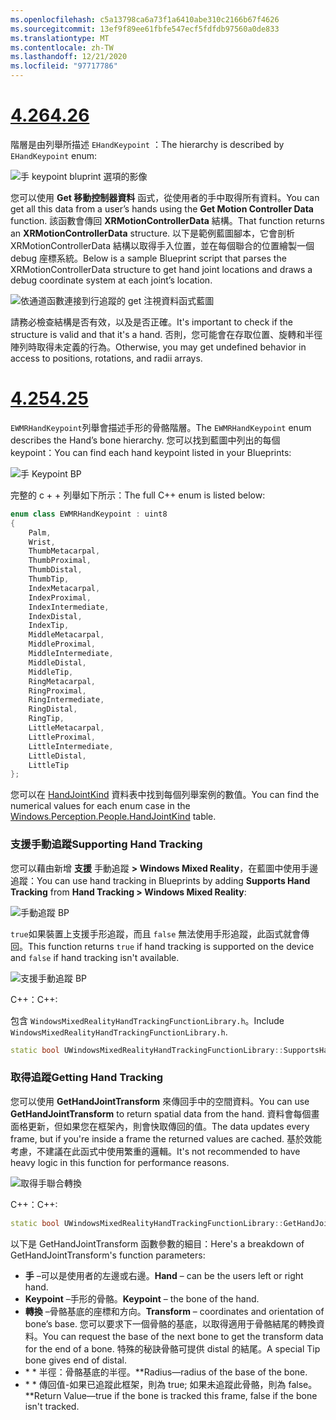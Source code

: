 ```yaml
---
ms.openlocfilehash: c5a13798ca6a73f1a6410abe310c2166b67f4626
ms.sourcegitcommit: 13ef9f89ee61fbfe547ecf5fdfdb97560a0de833
ms.translationtype: MT
ms.contentlocale: zh-TW
ms.lasthandoff: 12/21/2020
ms.locfileid: "97717786"
---
```

# <a name="426"></a>[<span data-ttu-id="0669b-101">4.26</span><span class="sxs-lookup"><span data-stu-id="0669b-101">4.26</span></span>](#tab/426)

<span data-ttu-id="0669b-102">階層是由列舉所描述 `EHandKeypoint` ：</span><span class="sxs-lookup"><span data-stu-id="0669b-102">The hierarchy is described by `EHandKeypoint` enum:</span></span>

![手 keypoint bluprint 選項的影像](../images/hand-keypoint-bp.png)

<span data-ttu-id="0669b-104">您可以使用 **Get 移動控制器資料** 函式，從使用者的手中取得所有資料。</span><span class="sxs-lookup"><span data-stu-id="0669b-104">You can get all this data from a user’s hands using the **Get Motion Controller Data** function.</span></span> <span data-ttu-id="0669b-105">該函數會傳回 **XRMotionControllerData** 結構。</span><span class="sxs-lookup"><span data-stu-id="0669b-105">That function returns an **XRMotionControllerData** structure.</span></span> <span data-ttu-id="0669b-106">以下是範例藍圖腳本，它會剖析 XRMotionControllerData 結構以取得手入位置，並在每個聯合的位置繪製一個 debug 座標系統。</span><span class="sxs-lookup"><span data-stu-id="0669b-106">Below is a sample Blueprint script that parses the XRMotionControllerData structure to get hand joint locations and draws a debug coordinate system at each joint’s location.</span></span>

![依通道函數連接到行追蹤的 get 注視資料函式藍圖](../images/unreal-hand-tracking-img-03.png)

<span data-ttu-id="0669b-108">請務必檢查結構是否有效，以及是否正確。</span><span class="sxs-lookup"><span data-stu-id="0669b-108">It's important to check if the structure is valid and that it's a hand.</span></span> <span data-ttu-id="0669b-109">否則，您可能會在存取位置、旋轉和半徑陣列時取得未定義的行為。</span><span class="sxs-lookup"><span data-stu-id="0669b-109">Otherwise, you may get undefined behavior in access to positions, rotations, and radii arrays.</span></span>

# <a name="425"></a>[<span data-ttu-id="0669b-110">4.25</span><span class="sxs-lookup"><span data-stu-id="0669b-110">4.25</span></span>](#tab/425)

<span data-ttu-id="0669b-111">`EWMRHandKeypoint`列舉會描述手形的骨骼階層。</span><span class="sxs-lookup"><span data-stu-id="0669b-111">The `EWMRHandKeypoint` enum describes the Hand’s bone hierarchy.</span></span> <span data-ttu-id="0669b-112">您可以找到藍圖中列出的每個 keypoint：</span><span class="sxs-lookup"><span data-stu-id="0669b-112">You can find each hand keypoint listed in your Blueprints:</span></span>

![手 Keypoint BP](../images/hand-keypoint-bp.png)

<span data-ttu-id="0669b-114">完整的 c + + 列舉如下所示：</span><span class="sxs-lookup"><span data-stu-id="0669b-114">The full C++ enum is listed below:</span></span>
```cpp
enum class EWMRHandKeypoint : uint8
{
    Palm,
    Wrist,
    ThumbMetacarpal,
    ThumbProximal,
    ThumbDistal,
    ThumbTip,
    IndexMetacarpal,
    IndexProximal,
    IndexIntermediate,
    IndexDistal,
    IndexTip,
    MiddleMetacarpal,
    MiddleProximal,
    MiddleIntermediate,
    MiddleDistal,
    MiddleTip,
    RingMetacarpal,
    RingProximal,
    RingIntermediate,
    RingDistal,
    RingTip,
    LittleMetacarpal,
    LittleProximal,
    LittleIntermediate,
    LittleDistal,
    LittleTip
};
```

<span data-ttu-id="0669b-115">您可以在 [HandJointKind](https://docs.microsoft.com/uwp/api/windows.perception.people.handjointkind) 資料表中找到每個列舉案例的數值。</span><span class="sxs-lookup"><span data-stu-id="0669b-115">You can find the numerical values for each enum case in the [Windows.Perception.People.HandJointKind](https://docs.microsoft.com/uwp/api/windows.perception.people.handjointkind) table.</span></span>

### <a name="supporting-hand-tracking"></a><span data-ttu-id="0669b-116">支援手動追蹤</span><span class="sxs-lookup"><span data-stu-id="0669b-116">Supporting Hand Tracking</span></span>

<span data-ttu-id="0669b-117">您可以藉由新增 **支援** 手動追蹤 **> Windows Mixed Reality**，在藍圖中使用手邊追蹤：</span><span class="sxs-lookup"><span data-stu-id="0669b-117">You can use hand tracking in Blueprints by adding **Supports Hand Tracking** from **Hand Tracking > Windows Mixed Reality**:</span></span>

![手動追蹤 BP](../images/unreal/hand-tracking-bp.png)

<span data-ttu-id="0669b-119">`true`如果裝置上支援手形追蹤，而且 `false` 無法使用手形追蹤，此函式就會傳回。</span><span class="sxs-lookup"><span data-stu-id="0669b-119">This function returns `true` if hand tracking is supported on the device and `false` if hand tracking isn't available.</span></span>

![支援手動追蹤 BP](../images/unreal/supports-hand-tracking-bp.png)

<span data-ttu-id="0669b-121">C++：</span><span class="sxs-lookup"><span data-stu-id="0669b-121">C++:</span></span>

<span data-ttu-id="0669b-122">包含 `WindowsMixedRealityHandTrackingFunctionLibrary.h`。</span><span class="sxs-lookup"><span data-stu-id="0669b-122">Include `WindowsMixedRealityHandTrackingFunctionLibrary.h`.</span></span>

```cpp
static bool UWindowsMixedRealityHandTrackingFunctionLibrary::SupportsHandTracking()
```

### <a name="getting-hand-tracking"></a><span data-ttu-id="0669b-123">取得追蹤</span><span class="sxs-lookup"><span data-stu-id="0669b-123">Getting Hand Tracking</span></span>

<span data-ttu-id="0669b-124">您可以使用 **GetHandJointTransform** 來傳回手中的空間資料。</span><span class="sxs-lookup"><span data-stu-id="0669b-124">You can use **GetHandJointTransform** to return spatial data from the hand.</span></span> <span data-ttu-id="0669b-125">資料會每個畫面格更新，但如果您在框架內，則會快取傳回的值。</span><span class="sxs-lookup"><span data-stu-id="0669b-125">The data updates every frame, but if you're inside a frame the returned values are cached.</span></span> <span data-ttu-id="0669b-126">基於效能考慮，不建議在此函式中使用繁重的邏輯。</span><span class="sxs-lookup"><span data-stu-id="0669b-126">It's not recommended to have heavy logic in this function for performance reasons.</span></span>

![取得手聯合轉換](../images/unreal/get-hand-joint-transform.png)

<span data-ttu-id="0669b-128">C++：</span><span class="sxs-lookup"><span data-stu-id="0669b-128">C++:</span></span>
```cpp
static bool UWindowsMixedRealityHandTrackingFunctionLibrary::GetHandJointTransform(EControllerHand Hand, EWMRHandKeypoint Keypoint, FTransform& OutTransform, float& OutRadius)
```

<span data-ttu-id="0669b-129">以下是 GetHandJointTransform 函數參數的細目：</span><span class="sxs-lookup"><span data-stu-id="0669b-129">Here's a breakdown of GetHandJointTransform's function parameters:</span></span>

* <span data-ttu-id="0669b-130">**手** –可以是使用者的左邊或右邊。</span><span class="sxs-lookup"><span data-stu-id="0669b-130">**Hand** – can be the users left or right hand.</span></span>
* <span data-ttu-id="0669b-131">**Keypoint** –手形的骨骼。</span><span class="sxs-lookup"><span data-stu-id="0669b-131">**Keypoint** – the bone of the hand.</span></span>
* <span data-ttu-id="0669b-132">**轉換** –骨骼基底的座標和方向。</span><span class="sxs-lookup"><span data-stu-id="0669b-132">**Transform** – coordinates and orientation of bone’s base.</span></span> <span data-ttu-id="0669b-133">您可以要求下一個骨骼的基底，以取得適用于骨骼結尾的轉換資料。</span><span class="sxs-lookup"><span data-stu-id="0669b-133">You can request the base of the next bone to get the transform data for the end of a bone.</span></span> <span data-ttu-id="0669b-134">特殊的秘訣骨骼可提供 distal 的結尾。</span><span class="sxs-lookup"><span data-stu-id="0669b-134">A special Tip bone gives end of distal.</span></span>
* <span data-ttu-id="0669b-135">\* \* 半徑：骨骼基底的半徑。</span><span class="sxs-lookup"><span data-stu-id="0669b-135">\*\*Radius—radius of the base of the bone.</span></span>
* <span data-ttu-id="0669b-136">\* \* 傳回值-如果已追蹤此框架，則為 true; 如果未追蹤此骨骼，則為 false。</span><span class="sxs-lookup"><span data-stu-id="0669b-136">\*\*Return Value—true if the bone is tracked this frame, false if the bone isn't tracked.</span></span>

